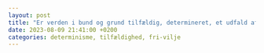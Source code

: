 ```yaml
---
layout: post
title: "Er verden i bund og grund tilfældig, determineret, et udfald af fri vilje eller en blanding?"
date: 2023-08-09 21:41:00 +0200
categories: determinisme, tilfældighed, fri-vilje
---
```




